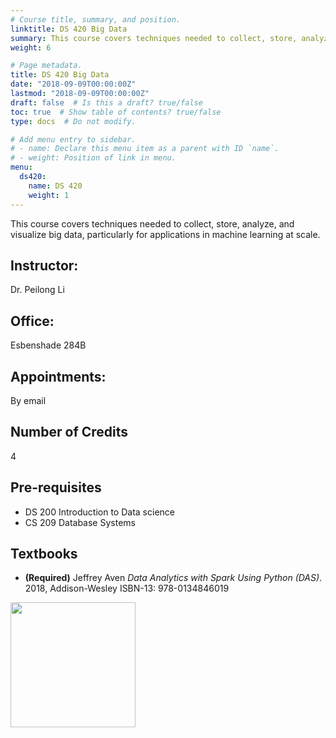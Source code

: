 ```yaml
---
# Course title, summary, and position.
linktitle: DS 420 Big Data
summary: This course covers techniques needed to collect, store, analyze, and visualize big data, particularly for applications in machine learning at scale.
weight: 6

# Page metadata.
title: DS 420 Big Data
date: "2018-09-09T00:00:00Z"
lastmod: "2018-09-09T00:00:00Z"
draft: false  # Is this a draft? true/false
toc: true  # Show table of contents? true/false
type: docs  # Do not modify.

# Add menu entry to sidebar.
# - name: Declare this menu item as a parent with ID `name`.
# - weight: Position of link in menu.
menu:
  ds420:
    name: DS 420
    weight: 1
---
```



This course covers techniques needed to collect, store, analyze, and visualize big data, particularly for applications in machine learning at scale.

## Instructor:

Dr. Peilong Li

## Office:

Esbenshade 284B

## Appointments:

By email

## Number of Credits

4

## Pre-requisites

* DS 200 Introduction to Data science
* CS 209 Database Systems

## Textbooks

* **(Required)** Jeffrey Aven
*Data Analytics with Spark Using Python (DAS)*.
2018, Addison-Wesley
ISBN-13: 978-0134846019
<img src="https://www.pearson.com/store/medias/-bigcovers-013484601X.jpg-size-W370?context=bWFzdGVyfGltYWdlc3w2MTYxNXxpbWFnZS9qcGVnfHN5cy1tYXN0ZXIvaW1hZ2VzL2hkZi9oNTcvODkxMDA0NzY3NDM5OC9iaWdjb3ZlcnMvMDEzNDg0NjAxWC5qcGdfc2l6ZV9XMzcwfDI2NTc2N2UyNTQ5NWEyZjkwYTA4NmQxZDcyZTkzOTA0YjA2MTlkMGIyMDg1Nzk2MGVkNmYwM2Y2MWY3MTFjOTI" width="200">
